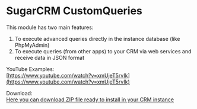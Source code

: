 # SugarCRM CustomQueries

This module has two main features:

1. To execute advanced queries directly in the instance database (like PhpMyAdmin)
2. To execute queries (from other apps) to your CRM via web services and receive data in JSON format

YouTube Examples:  
[https://www.youtube.com/watch?v=xmUjeT5rvIk](https://www.youtube.com/watch?v=xmUjeT5rvIk)

Download:  
[Here you can download ZIP file ready to install in your CRM instance](https://github.com/audoxcl/SugarCRMCustomQueries/releases/latest/download/CustomQueries.zip)
